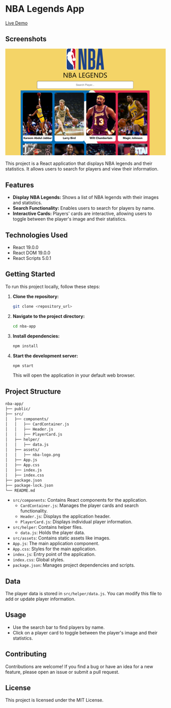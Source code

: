 # NBA Legends App

[Live Demo](https://nba-legends-react0.netlify.app/)
## Screenshots

![App Screenshot](./public/image.png)
 
This project is a React application that displays NBA legends and their statistics. It allows users to search for players and view their information.

## Features

-   **Display NBA Legends:** Shows a list of NBA legends with their images and statistics.
-   **Search Functionality:** Enables users to search for players by name.
-   **Interactive Cards:** Players' cards are interactive, allowing users to toggle between the player's image and their statistics.

## Technologies Used

-   React 19.0.0
-   React DOM 19.0.0
-   React Scripts 5.0.1

## Getting Started

To run this project locally, follow these steps:

1.  **Clone the repository:**

    ```bash
    git clone <repository_url>
    ```

2.  **Navigate to the project directory:**

    ```bash
    cd nba-app
    ```

3.  **Install dependencies:**

    ```bash
    npm install
    ```

4.  **Start the development server:**

    ```bash
    npm start
    ```

    This will open the application in your default web browser.

## Project Structure
```
nba-app/
├── public/
├── src/
│   ├── components/
│   │   ├── CardContainer.js
│   │   ├── Header.js
│   │   ├── PlayerCard.js
│   ├── helper/
│   │   ├── data.js
│   ├── assets/
│   │   ├── nba-logo.png
│   ├── App.js
│   ├── App.css
│   ├── index.js
│   ├── index.css
├── package.json
├── package-lock.json
└── README.md
```


-   `src/components`: Contains React components for the application.
    -   `CardContainer.js`: Manages the player cards and search functionality.
    -   `Header.js`: Displays the application header.
    -   `PlayerCard.js`: Displays individual player information.
-   `src/helper`: Contains helper files.
    -   `data.js`: Holds the player data.
-   `src/assets`: Contains static assets like images.
-   `App.js`: The main application component.
-   `App.css`: Styles for the main application.
-   `index.js`: Entry point of the application.
-   `index.css`: Global styles.
-   `package.json`: Manages project dependencies and scripts.

## Data

The player data is stored in `src/helper/data.js`. You can modify this file to add or update player information.

## Usage

-   Use the search bar to find players by name.
-   Click on a player card to toggle between the player's image and their statistics.

## Contributing

Contributions are welcome! If you find a bug or have an idea for a new feature, please open an issue or submit a pull request.

## License

This project is licensed under the MIT License.